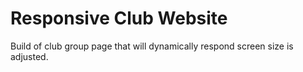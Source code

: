 # Responsive Club Website

Build of club group page that will dynamically respond screen size is adjusted.